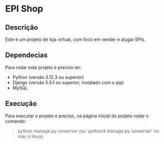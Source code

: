 # EPI Shop

## Descrição
Este é um projeto de loja virtual, com foco em vender e alugar EPIs.

## Dependecias
Para rodar este projeto e preciso ter:
- Python (versão 3.12.3 ou superior)
- Django (versão 5.5.1 ou superior, instalado com o pip)
- MySQL

## Execução
Para executar o projeto e preciso, na página inicial do projeto rodar o comando:
> python manage.py runserver (ou 'python3 manage.py runserver' no mac e linux)
